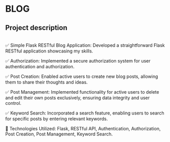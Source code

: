 # BLOG
## Project description
<br>
✅ Simple Flask RESTful Blog Application: Developed a straightforward Flask RESTful application showcasing my skills.

✅ Authorization: Implemented a secure authorization system for user authentication and authorization.

✅ Post Creation: Enabled active users to create new blog posts, allowing them to share their thoughts and ideas.

✅ Post Management: Implemented functionality for active users to delete and edit their own posts exclusively, ensuring data integrity and user control.

✅ Keyword Search: Incorporated a search feature, enabling users to search for specific posts by entering relevant keywords.

🔧 Technologies Utilized: Flask, RESTful API, Authentication, Authorization, Post Creation, Post Management, Keyword Search.
